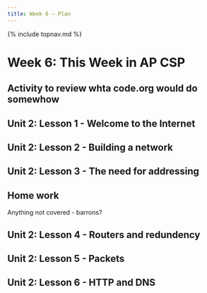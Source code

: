 ```yaml
---
title: Week 6 — Plan
---
```

{% include topnav.md %}

# Week 6: This Week in AP CSP
## Activity to review whta code.org would do somewhow

## Unit 2: Lesson 1 - Welcome to the Internet
## Unit 2: Lesson 2 - Building a network 
## Unit 2: Lesson 3 - The need for addressing

## Home work
Anything not covered - barrons?

## Unit 2: Lesson 4 - Routers and redundency
## Unit 2: Lesson 5 - Packets
## Unit 2: Lesson 6 - HTTP and DNS